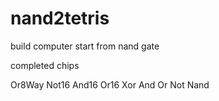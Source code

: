 # nand2tetris
build computer start from nand gate

completed chips


Or8Way
Not16 And16 Or16
Xor
And Or
Not 
Nand